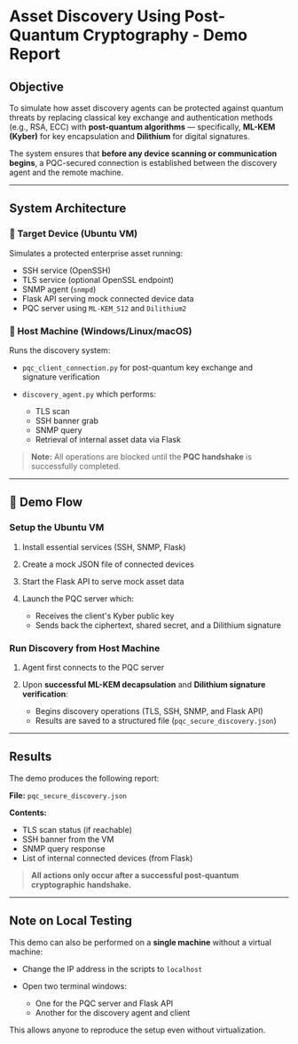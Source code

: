 # Asset Discovery Using Post-Quantum Cryptography - Demo Report

## Objective

To simulate how asset discovery agents can be protected against quantum threats by replacing classical key exchange and authentication methods (e.g., RSA, ECC) with **post-quantum algorithms** — specifically, **ML-KEM (Kyber)** for key encapsulation and **Dilithium** for digital signatures.

The system ensures that **before any device scanning or communication begins**, a PQC-secured connection is established between the discovery agent and the remote machine.

---

## System Architecture

### 🔹 Target Device (Ubuntu VM)

Simulates a protected enterprise asset running:

* SSH service (OpenSSH)
* TLS service (optional OpenSSL endpoint)
* SNMP agent (`snmpd`)
* Flask API serving mock connected device data
* PQC server using `ML-KEM_512` and `Dilithium2`

### 🔹 Host Machine (Windows/Linux/macOS)

Runs the discovery system:

* `pqc_client_connection.py` for post-quantum key exchange and signature verification
* `discovery_agent.py` which performs:

  * TLS scan
  * SSH banner grab
  * SNMP query
  * Retrieval of internal asset data via Flask

> **Note:** All operations are blocked until the **PQC handshake** is successfully completed.

---

## 💪 Demo Flow

### Setup the Ubuntu VM

1. Install essential services (SSH, SNMP, Flask)
2. Create a mock JSON file of connected devices
3. Start the Flask API to serve mock asset data
4. Launch the PQC server which:

   * Receives the client's Kyber public key
   * Sends back the ciphertext, shared secret, and a Dilithium signature

### Run Discovery from Host Machine

1. Agent first connects to the PQC server
2. Upon **successful ML-KEM decapsulation** and **Dilithium signature verification**:

   * Begins discovery operations (TLS, SSH, SNMP, and Flask API)
   * Results are saved to a structured file (`pqc_secure_discovery.json`)

---

## Results

The demo produces the following report:

**File:** `pqc_secure_discovery.json`

**Contents:**

* TLS scan status (if reachable)
* SSH banner from the VM
* SNMP query response
* List of internal connected devices (from Flask)

> **All actions only occur after a successful post-quantum cryptographic handshake.**

---

## Note on Local Testing

This demo can also be performed on a **single machine** without a virtual machine:

* Change the IP address in the scripts to `localhost`
* Open two terminal windows:

  * One for the PQC server and Flask API
  * Another for the discovery agent and client

This allows anyone to reproduce the setup even without virtualization.
